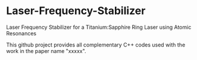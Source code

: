 # Laser-Frequency-Stabilizer
Laser Frequency Stabilizer for a Titanium:Sapphire Ring Laser using Atomic Resonances

This github project provides all complementary C++ codes used with the work in the paper name "xxxxx".
